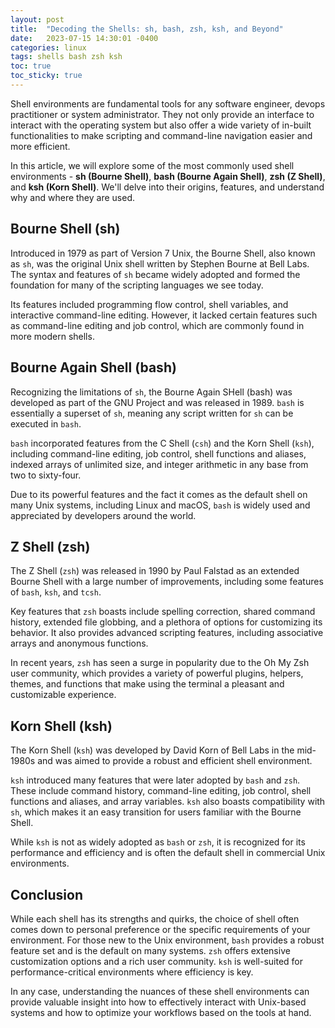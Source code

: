 ```yaml
---
layout: post
title:  "Decoding the Shells: sh, bash, zsh, ksh, and Beyond"
date:   2023-07-15 14:30:01 -0400
categories: linux
tags: shells bash zsh ksh
toc: true
toc_sticky: true
---
```


Shell environments are fundamental tools for any software engineer, devops practitioner or system administrator. They not only provide an interface to interact with the operating system but also offer a wide variety of in-built functionalities to make scripting and command-line navigation easier and more efficient.

In this article, we will explore some of the most commonly used shell environments - **sh (Bourne Shell)**, **bash (Bourne Again Shell)**, **zsh (Z Shell)**, and **ksh (Korn Shell)**. We'll delve into their origins, features, and understand why and where they are used.

## Bourne Shell (sh)

Introduced in 1979 as part of Version 7 Unix, the Bourne Shell, also known as `sh`, was the original Unix shell written by Stephen Bourne at Bell Labs. The syntax and features of `sh` became widely adopted and formed the foundation for many of the scripting languages we see today. 

Its features included programming flow control, shell variables, and interactive command-line editing. However, it lacked certain features such as command-line editing and job control, which are commonly found in more modern shells.

## Bourne Again Shell (bash)

Recognizing the limitations of `sh`, the Bourne Again SHell (bash) was developed as part of the GNU Project and was released in 1989. `bash` is essentially a superset of `sh`, meaning any script written for `sh` can be executed in `bash`.

`bash` incorporated features from the C Shell (`csh`) and the Korn Shell (`ksh`), including command-line editing, job control, shell functions and aliases, indexed arrays of unlimited size, and integer arithmetic in any base from two to sixty-four.

Due to its powerful features and the fact it comes as the default shell on many Unix systems, including Linux and macOS, `bash` is widely used and appreciated by developers around the world.

## Z Shell (zsh)

The Z Shell (`zsh`) was released in 1990 by Paul Falstad as an extended Bourne Shell with a large number of improvements, including some features of `bash`, `ksh`, and `tcsh`.

Key features that `zsh` boasts include spelling correction, shared command history, extended file globbing, and a plethora of options for customizing its behavior. It also provides advanced scripting features, including associative arrays and anonymous functions.

In recent years, `zsh` has seen a surge in popularity due to the Oh My Zsh user community, which provides a variety of powerful plugins, helpers, themes, and functions that make using the terminal a pleasant and customizable experience.

## Korn Shell (ksh)

The Korn Shell (`ksh`) was developed by David Korn of Bell Labs in the mid-1980s and was aimed to provide a robust and efficient shell environment.

`ksh` introduced many features that were later adopted by `bash` and `zsh`. These include command history, command-line editing, job control, shell functions and aliases, and array variables. `ksh` also boasts compatibility with `sh`, which makes it an easy transition for users familiar with the Bourne Shell.

While `ksh` is not as widely adopted as `bash` or `zsh`, it is recognized for its performance and efficiency and is often the default shell in commercial Unix environments.

## Conclusion

While each shell has its strengths and quirks, the choice of shell often comes down to personal preference or the specific requirements of your environment. For those new to the Unix environment, `bash` provides a robust feature set and is the default on many systems. `zsh` offers extensive customization options and a rich user community. `ksh` is well-suited for performance-critical environments where efficiency is key.

In any case, understanding the nuances of these shell environments can provide valuable insight into how to effectively interact with Unix-based systems and how to optimize your workflows based on the tools at hand.